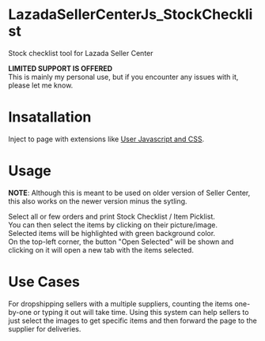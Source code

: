 # LazadaSellerCenterJs_StockChecklist
Stock checklist tool for Lazada Seller Center

**LIMITED SUPPORT IS OFFERED**  
This is mainly my personal use, but if you encounter any issues with it, please let me know.  

# Insatallation
Inject to page with extensions like [User Javascript and CSS](https://chrome.google.com/webstore/detail/user-javascript-and-css/nbhcbdghjpllgmfilhnhkllmkecfmpld/).

# Usage
**NOTE**: Although this is meant to be used on older version of Seller Center, this also works on the newer version minus the sytling.  

Select all or few orders and print Stock Checklist / Item Picklist.  
You can then select the items by clicking on their picture/image.  
Selected items will be highlighted with green background color.  
On the top-left corner, the button "Open Selected" will be shown and clicking on it will open a new tab with the items selected.  

# Use Cases
For dropshipping sellers with a multiple suppliers, counting the items one-by-one or typing it out will take time. Using this system can help sellers to just select the images to get specific items and then forward the page to the supplier for deliveries.  
